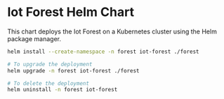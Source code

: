 # Iot Forest Helm Chart

This chart deploys the Iot Forest on a Kubernetes cluster using the Helm package manager.

```bash	
helm install --create-namespace -n forest iot-forest ./forest

# To upgrade the deployment
helm upgrade -n forest iot-forest ./forest

# To delete the deployment
helm uninstall -n forest iot-forest
```